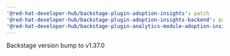```yaml
---
'@red-hat-developer-hub/backstage-plugin-adoption-insights': patch
'@red-hat-developer-hub/backstage-plugin-adoption-insights-backend': patch
'@red-hat-developer-hub/backstage-plugin-analytics-module-adoption-insights': patch
---
```


Backstage version bump to v1.37.0
